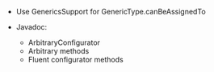 - Use GenericsSupport for GenericType.canBeAssignedTo

- Javadoc:
  - ArbitraryConfigurator
  - Arbitrary methods
  - Fluent configurator methods
